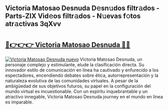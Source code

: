 ## Victoria Matosao Desnuda D𝚎sn𝚞dos filtr𝚊dos - Parts-ZIX Vid𝚎os filtr𝚊dos - N𝚞evas f𝚘tos atr𝚊ctivas 3qXvv

# <h2><a href="http://mb6qo5.tromn.icu/?c=Victoria+Matosao+Desnuda">🔗👉👉👉 Victoria Matosao Desnuda 🔗🔗</a></h2>

[![Victoria Matosao Desnuda nuevo](https://i.imgur.com/pEAQMta.gif)](http://mb6qo5.tromn.icu/?c=Victoria+Matosao+Desnuda)
Victoria Matosao Desnuda, un personaje complejo y estimulante, elude la clasificación directa. Su innovador estilo de comunicación en línea ha cautivado y enfurecido a los espectadores, encendiendo debates sobre ética, autorrepresentación y la naturaleza evolutiva de las comunidades virtuales. A pesar de la ambigüedad de sus objetivos futuros, su papel en la configuración del mundo virtual es incuestionable. Con un espíritu inquebrantable y un atractivo innegable, Victoria Matosao Desnuda journey en el mundo en línea es imparable.
